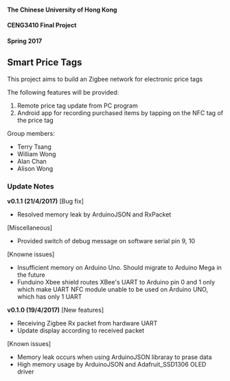 #### The Chinese University of Hong Kong
#### CENG3410 Final Project
#### Spring 2017
## Smart Price Tags
This project aims to build an Zigbee network for electronic price tags

The following features will be provided:
1. Remote price tag update from PC program
2. Android app for recording purchased items by tapping on the NFC tag of the price tag

Group members:
- Terry Tsang
- William Wong
- Alan Chan
- Alison Wong

### Update Notes
**v0.1.1 (21/4/2017)**
[Bug fix]
- Resolved memory leak by ArduinoJSON and RxPacket

[Miscellaneous]
- Provided switch of debug message on software serial pin 9, 10

[Knowne issues]
- Insufficient memory on Arduino Uno. Should migrate to Arduino Mega in the future
- Funduino Xbee shield routes XBee's UART to Arduino pin 0 and 1 only which make UART NFC module unable to be used on Arduino UNO, which has only 1 UART

**v0.1.0 (19/4/2017)**
[New features]
- Receiving Zigbee Rx packet from hardware UART
- Update display according to received packet

[Known issues]
- Memory leak occurs when using ArduinoJSON libraray to prase data
- High memory usage by ArduinoJSON and Adafruit_SSD1306 OLED driver